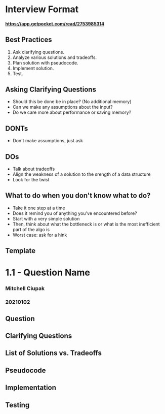 # Interview Format
#### https://app.getpocket.com/read/2753985314

## Best Practices

1. Ask clarifying questions.
2. Analyze various solutions and tradeoffs.
3. Plan solution with pseudocode.
4. Implement solution.
5. Test.

## Asking Clarifying Questions

* Should this be done be in place? (No additional memory)
* Can we make any assumptions about the input?
* Do we care more about performance or saving memory?

## DONTs

* Don't make assumptions, just ask

## DOs

* Talk about tradeoffs
* Align the weakness of a solution to the srength of a data structure
* Look for the twist

## What to do when you don't know what to do?
* Take it one step at a time
* Does it remind you of anything you've encountered before?
* Start with a very simple solution
* Then, think about what the bottleneck is or what is the most inefficient part of the algo is
* Worst case: ask for a hink

## Template

# 1.1 - Question Name
### Mitchell Ciupak
### 20210102

## Question

## Clarifying Questions

## List of Solutions vs. Tradeoffs

## Pseudocode

## Implementation

## Testing